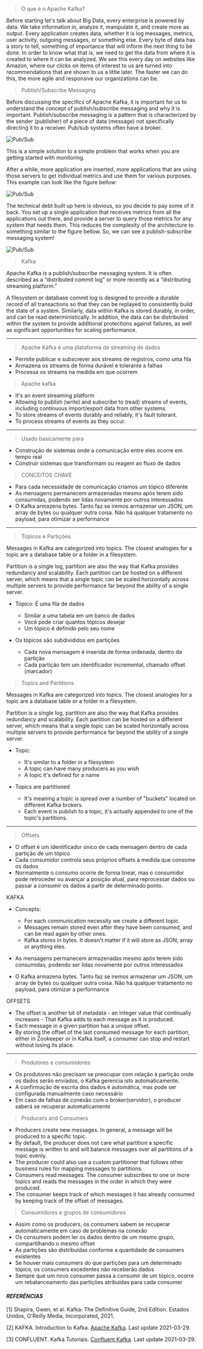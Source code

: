 >O que é o Apache Kafka?

Before starting let's talk about Big Data, every enterprise is powered by data. We take information in, analyze it, manipulate it, and create more as output. Every application creates data, whether it is log messages, metrics, user activity, outgoing messages, or something else. Every byte of data has a story to tell, something of importance that will inform the next thing to be done. In order to know what that is, we need to get the data from where it is created to where it can be analyzed. We see this every day on websites like Amazon, where our clicks on items of interest to us are turned into recommendations that are shown to us a little later. The faster we can do this, the more agile and responsive our organizations can be.

>Publish/Subscribe Messaging

Before discussing the specifics of Apache Kafka, it is important for us to understand the concept of publish/subscribe messaging and why it is important. Publish/subscribe messaging is a pattern that is characterized by the sender (publisher) of a piece of data (message) not specifically directing it to a receiver. Pub/sub systems often have a broker.


![Pub/Sub](/img/2021-03-27/1.png)

This is a simple solution to a simple problem that works when you are getting started with monitoring. 


After a while, more application are inserted, more applications that are using those servers to get individual metrics and use them for various purposes. This example can look like the figure bellow:

![Pub/Sub](/img/2021-03-27/2.png)

The technical debt built up here is obvious, so you decide to pay some of it back. You set up a single application that receives metrics from all the applications out there, and provide a server to query those metrics for any system that needs them. This reduces the complexity of the architecture to something similar to the figure bellow. So, we can see a publish-subscribe messaging system!

![Pub/Sub](/img/2021-03-27/3.png)

>Kafka

Apache Kafka is a publish/subscribe messaging system. It is often described as a “distributed commit log” or more recently as a “distributing streaming platform.”

A filesystem or database commit log is designed to provide a durable record of all transactions so that they can be replayed to consistently build the state of a system. Similarly, data within Kafka is stored durably, in order, and can be read deterministically. In addition, the data can be distributed within the system to provide additional protections against failures, as well as significant opportunities for scaling performance.

-------------------
>Apache Kafka é uma plataforma de streaming de dados

* Permite publicar e subscrever aos streams de registros, como uma fila
* Armazena os streams de forma durável e tolerante a falhas
* Processa os streams na medida em que ocorrem
  
>Apache kafka 

* It's an event streaming platform
* Allowing to publish (write) and subscribe to (read) streams of events, including continuous import/export data from other systems.
* To store streams of events durably and reliably, it's fault tolerant.
* To process streams of events as they occur. 
-------------------

>Usado basicamente para

* Construção de sistemas onde a comunicação entre eles ocorre em tempo real
* Construir sistemas que transformam ou reagem ao fluxo de dados
  
>CONCEITOS CHAVE

* Para cada necessidade de comunicação criamos um tópico diferente
* As mensagens permanecem armazenadas mesmo após terem sido consumidas, podendo ser lidas novamente por outros interessados
* O Kafka armazena bytes. Tanto faz se iremos armazenar um JSON, um array de bytes ou qualquer outra coisa. Não há qualquer tratamento no payload, para otimizar a performance

-----------------------
>Tópicos e Partições

Messages in Kafka are categorized into topics. The closest analogies for a topic are a database table or a folder in a filesystem.

Partition is a single log, partition are also the way that Kafka provides redundancy and scalability. Each partition can be hosted on a different server, which means that a single topic can be scaled horizontally across multiple servers to provide performance far beyond the ability of a single server.

* Tópico: É uma fila de dados
  * Similar a uma tabela em um banco de dados
  * Você pode criar quantos tópicos desejar
  * Um tópico é definido pelo seu nome

* Os tópicos são subdivididos em partições
  * Cada nova mensagem é inserida de forma ordenada, dentro da partição
  * Cada partição tem um identificador incremental, chamado offset (marcador)

 >Topics and Partitions

Messages in Kafka are categorized into topics. The closest analogies for a topic are a database table or a folder in a filesystem.

Partition is a single log, partition are also the way that Kafka provides redundancy and scalability. Each partition can be hosted on a different server, which means that a single topic can be scaled horizontally across multiple servers to provide performance far beyond the ability of a single server.

* Topic:
  * It's similar to a folder in a filesystem
  * A topic can have many producers as you wish
  * A topic it's defined for a name

* Topics are partitioned
  * It's meaning a topic is spread over a number of "buckets" located on different Kafka brokers.
  * Each event is publish to a topic, it's actually appended to one of the topic's partitions.

------------------------------------------- 
 >Offsets

  * O offset é um identificador único de cada mensagem dentro de cada partição de um tópico
  * Cada consumidor controla seus próprios offsets à medida que consome os dados
  * Normalmente o consumo ocorre de forma linear, mas o consumidor pode retroceder ou avançar a posição atual, para reprocessar dados ou passar a consumir os dados a partir de determinado ponto.

KAFKA

* Concepts:
  * For each communication necessity we create a different topic.
  * Messages remain stored even after they have been consumed, and can be read again by other ones.
  * Kafka stores in bytes. It doesn't matter if it will store as JSON, array or anything eles.

* As mensagens permanecem armazenadas mesmo após terem sido consumidas, podendo ser lidas novamente por outros interessados
* O Kafka armazena bytes. Tanto faz se iremos armazenar um JSON, um array de bytes ou qualquer outra coisa. Não há qualquer tratamento no payload, para otimizar a performance

OFFSETS

* The offset is another bit of metadata - an integer value that continually increases - That Kafka adds to each message as it is produced. 
* Each message in a given partition has a unique offset. 
* By storing the offset of the last consumed message for each partition, either in Zookeeper or in Kafka itself, a consumer can stop and restart without losing its place.
-------------------------------------

>Produtores e consumidores

* Os produtores não precisam se preocupar com relação à partição onde os dados serão enviados, o Kafka gerencia isto automaticamente.
* A confirmação de escrita dos dados é automática, mas pode ser configurada manualmente caso necessário
* Em caso de falhas de conexão com o broker(servidor), o producer saberá se recuperar automaticamente

>Producers and Consumers

* Producers create new messages. In general, a message will be produced to a specific topic.
* By default, the producer does not care what partition a specific message is written to and will balance messages over all partitions of a topic evenly.
* The producer could also use a custom partitioner that follows other business rules for mapping messages to partitions.
* Consumers read messages. The consumer subscribes to one or more topics and reads the messages in the order in which they were produced.
* The consumer keeps track of which messages it has already consumed by keeping track of the offset of messages.

>Consumidores e grupos de consumidores

* Assim como os producers, os consumers sabem se recuperar automaticamente em caso de problemas na conexão
* Os consumers podem ler os dados dentro de um mesmo grupo, compartilhando o mesmo offset
* As partições são distribuídas conforme a quantidade de consumers existentes
* Se houver mais consumers do que partições para um determinado tópico, os consumers excedentes não receberão dados
* Sempre que um novo consumer passa a consumir de um tópico, ocorre um rebalanceamento das partições atribuídas para cada consumer



#### ***REFERÊNCIAS***

[1] Shapira, Gwen, et al. Kafka: The Definitive Guide, 2nd Edition. Estados Unidos, O'Reilly Media, Incorporated, 2021.

[2] KAFKA. Introduction to Kafka. [Apache Kafka](https://kafka.apache.org/intro). Last update 2021-03-29.

[3] CONFLUENT. Kafka Tutoriais. [Confluent Kafka](https://kafka-tutorials.confluent.io/). Last update 2021-03-29.
